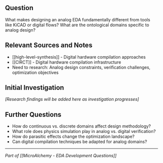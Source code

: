## Question
What makes designing an analog EDA fundamentally different from tools like KiCAD or digital flows? What are the ontological domains specific to analog design?

## Relevant Sources and Notes
- [[high-level-synthesis]] - Digital hardware compilation approaches
- [[CIRCT]] - Digital hardware compilation infrastructure
- Need to research: Analog design constraints, verification challenges, optimization objectives

## Initial Investigation
*[Research findings will be added here as investigation progresses]*

## Further Questions
- How do continuous vs. discrete domains affect design methodology?
- What role does physics simulation play in analog vs. digital verification?
- How do parasitic effects change the optimization landscape?
- Can digital compilation techniques be adapted for analog domains?

---
*Part of [[MicroAlchemy - EDA Development Questions]]*